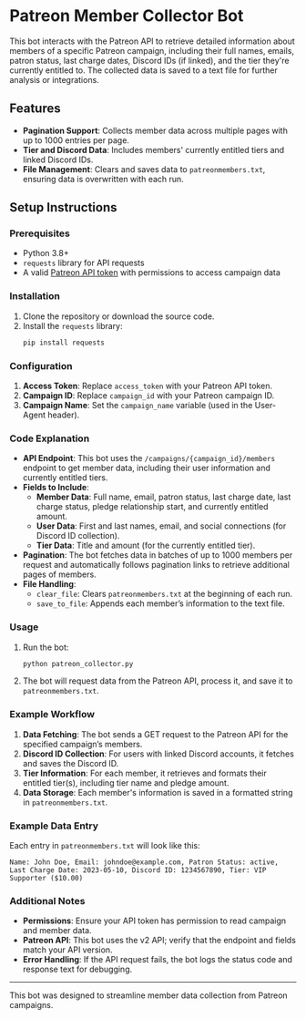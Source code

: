 # Patreon Member Collector Bot

This bot interacts with the Patreon API to retrieve detailed information about members of a specific Patreon campaign, including their full names, emails, patron status, last charge dates, Discord IDs (if linked), and the tier they're currently entitled to. The collected data is saved to a text file for further analysis or integrations.

## Features

- **Pagination Support**: Collects member data across multiple pages with up to 1000 entries per page.
- **Tier and Discord Data**: Includes members' currently entitled tiers and linked Discord IDs.
- **File Management**: Clears and saves data to `patreonmembers.txt`, ensuring data is overwritten with each run.

## Setup Instructions

### Prerequisites

- Python 3.8+
- `requests` library for API requests
- A valid [Patreon API token](https://docs.patreon.com/#introduction) with permissions to access campaign data

### Installation

1. Clone the repository or download the source code.
2. Install the `requests` library:
   ```bash
   pip install requests
   ```

### Configuration

1. **Access Token**: Replace `access_token` with your Patreon API token.
2. **Campaign ID**: Replace `campaign_id` with your Patreon campaign ID.
3. **Campaign Name**: Set the `campaign_name` variable (used in the User-Agent header).

### Code Explanation

- **API Endpoint**: This bot uses the `/campaigns/{campaign_id}/members` endpoint to get member data, including their user information and currently entitled tiers.
- **Fields to Include**:
  - **Member Data**: Full name, email, patron status, last charge date, last charge status, pledge relationship start, and currently entitled amount.
  - **User Data**: First and last names, email, and social connections (for Discord ID collection).
  - **Tier Data**: Title and amount (for the currently entitled tier).
- **Pagination**: The bot fetches data in batches of up to 1000 members per request and automatically follows pagination links to retrieve additional pages of members.
- **File Handling**:
  - `clear_file`: Clears `patreonmembers.txt` at the beginning of each run.
  - `save_to_file`: Appends each member’s information to the text file.

### Usage

1. Run the bot:
   ```bash
   python patreon_collector.py
   ```
2. The bot will request data from the Patreon API, process it, and save it to `patreonmembers.txt`.

### Example Workflow

1. **Data Fetching**: The bot sends a GET request to the Patreon API for the specified campaign’s members.
2. **Discord ID Collection**: For users with linked Discord accounts, it fetches and saves the Discord ID.
3. **Tier Information**: For each member, it retrieves and formats their entitled tier(s), including tier name and pledge amount.
4. **Data Storage**: Each member's information is saved in a formatted string in `patreonmembers.txt`.

### Example Data Entry

Each entry in `patreonmembers.txt` will look like this:
```plaintext
Name: John Doe, Email: johndoe@example.com, Patron Status: active, Last Charge Date: 2023-05-10, Discord ID: 1234567890, Tier: VIP Supporter ($10.00)
```

### Additional Notes

- **Permissions**: Ensure your API token has permission to read campaign and member data.
- **Patreon API**: This bot uses the v2 API; verify that the endpoint and fields match your API version.
- **Error Handling**: If the API request fails, the bot logs the status code and response text for debugging.

---

This bot was designed to streamline member data collection from Patreon campaigns.
```
